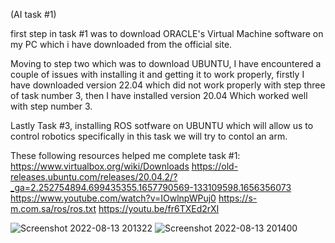 (AI task #1)

first step in task #1 was to download ORACLE's Virtual Machine software on my PC
which i have downloaded from the official site.

Moving to step two which was to download UBUNTU, I have encountered a couple of issues with installing it and getting it 
to work properly, firstly I have downloaded version 22.04 which did not work properly with step three of task number 3, then I have installed version 20.04
Which worked well with step number 3.

Lastly Task #3, installing ROS sotfware on UBUNTU which will allow us to control robotics specifically in this task we will try to contol an arm.

These following resources helped me complete task #1:
https://www.virtualbox.org/wiki/Downloads
https://old-releases.ubuntu.com/releases/20.04.2/?_ga=2.252754894.699435355.1657790569-133109598.1656356073
https://www.youtube.com/watch?v=IOwlnpWPuj0
https://s-m.com.sa/ros/ros.txt
https://youtu.be/fr6TXEd2rXI



![Screenshot 2022-08-13 201322](https://user-images.githubusercontent.com/104035928/184505031-23dbfbbc-60d2-4b0d-b503-d0806e401b53.png)
![Screenshot 2022-08-13 201400](https://user-images.githubusercontent.com/104035928/184505037-0c019fd8-30d1-49b0-9062-5f7415a81b95.png)
